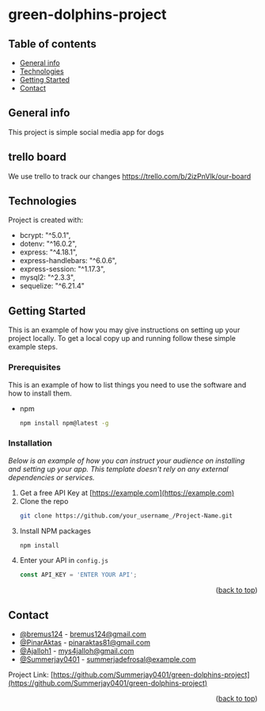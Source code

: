 # green-dolphins-project

## Table of contents
* [General info](#general-info)
* [Technologies](#technologies)
* [Getting Started](#getting-started)
* [Contact](#contact)

## General info
This project is simple social media app for dogs

## trello board
We use trello to track our changes
https://trello.com/b/2izPnVlk/our-board

## Technologies
Project is created with:
* bcrypt: "^5.0.1",
* dotenv: "^16.0.2",
* express: "^4.18.1",
* express-handlebars: "^6.0.6",
* express-session: "^1.17.3",
* mysql2: "^2.3.3",
* sequelize: "^6.21.4"
	
<!-- GETTING STARTED -->
## Getting Started

This is an example of how you may give instructions on setting up your project locally.
To get a local copy up and running follow these simple example steps.

### Prerequisites

This is an example of how to list things you need to use the software and how to install them.
* npm
  ```sh
  npm install npm@latest -g
  ```

### Installation

_Below is an example of how you can instruct your audience on installing and setting up your app. This template doesn't rely on any external dependencies or services._

1. Get a free API Key at [https://example.com](https://example.com)
2. Clone the repo
   ```sh
   git clone https://github.com/your_username_/Project-Name.git
   ```
3. Install NPM packages
   ```sh
   npm install
   ```
4. Enter your API in `config.js`
   ```js
   const API_KEY = 'ENTER YOUR API';
   ```

<p align="right">(<a href="#general-info">back to top</a>)</p>

<!-- CONTACT -->
## Contact

* [@bremus124](https://github.com/bremus124) - bremus124@gmail.com
* [@PinarAktas](https://github.com/PinarAktas) - pinaraktas81@gmail.com
* [@Ajalloh1](https://github.com/Ajalloh1) - mys4jalloh@gmail.com
* [@Summerjay0401](https://github.com/Summerjay0401) - summerjadefrosal@example.com

Project Link: [https://github.com/Summerjay0401/green-dolphins-project](https://github.com/Summerjay0401/green-dolphins-project)

<p align="right">(<a href="#general-info">back to top</a>)</p>

